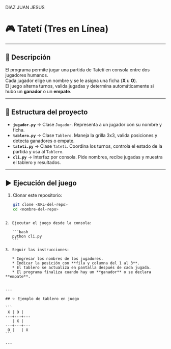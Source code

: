 
DIAZ JUAN JESUS

# 🎮 Tatetí (Tres en Línea)
---

## 📌 Descripción
El programa permite jugar una partida de Tatetí en consola entre dos jugadores humanos.  
Cada jugador elige un nombre y se le asigna una ficha (**X** u **O**).  
El juego alterna turnos, valida jugadas y determina automáticamente si hubo un **ganador** o un **empate**.

---

## 📂 Estructura del proyecto
- **`jugador.py`** → Clase `Jugador`. Representa a un jugador con su nombre y ficha.  
- **`tablero.py`** → Clase `Tablero`. Maneja la grilla 3x3, valida posiciones y detecta ganadores o empate.  
- **`tateti.py`** → Clase `Tateti`. Coordina los turnos, controla el estado de la partida y usa al `Tablero`.  
- **`cli.py`** → Interfaz por consola. Pide nombres, recibe jugadas y muestra el tablero y resultados.

---

## ▶️ Ejecución del juego
1. Clonar este repositorio:
   ```bash
   git clone <URL-del-repo>
   cd <nombre-del-repo>
````

2. Ejecutar el juego desde la consola:

   ```bash
   python cli.py
   ```

3. Seguir las instrucciones:

   * Ingresar los nombres de los jugadores.
   * Indicar la posición con **fila y columna del 1 al 3**.
   * El tablero se actualiza en pantalla después de cada jugada.
   * El programa finaliza cuando hay un **ganador** o se declara **empate**.


---

## ✨ Ejemplo de tablero en juego

```
 X | O |  
---+---+---
   | X |  
---+---+---
 O |   | X
```

---

